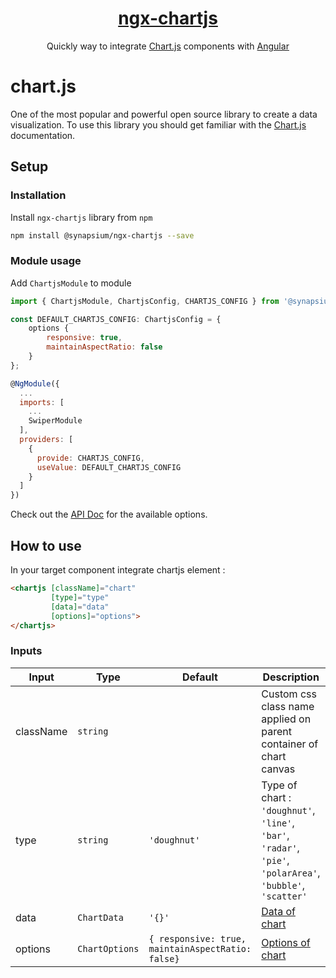 <a href="http://synapsium.com">
    <h1 align="center">ngx-chartjs</h1>
</a>

<p align="center">
Quickly way to integrate <a href="https://www.chartjs.org">Chart.js</a> components with <a href="https://angular.io/">Angular</a>
</p>

# chart.js

One of the most popular and powerful open source library to create a  data visualization. To use this library you should get familiar with the <a href="https://www.chartjs.org">Chart.js</a> documentation.

## Setup

### Installation

Install `ngx-chartjs` library from `npm`

```bash
npm install @synapsium/ngx-chartjs --save
```
### Module usage

Add `ChartjsModule` to module

```javascript
import { ChartjsModule, ChartjsConfig, CHARTJS_CONFIG } from '@synapsium/ngx-chartjs';

const DEFAULT_CHARTJS_CONFIG: ChartjsConfig = {
    options {
        responsive: true,
        maintainAspectRatio: false
    }
};

@NgModule({
  ...
  imports: [
    ...
    SwiperModule
  ],
  providers: [
    {
      provide: CHARTJS_CONFIG,
      useValue: DEFAULT_CHARTJS_CONFIG
    }
  ]
})
```

Check out the <a href="https://www.chartjs.org/docs/latest/">API Doc</a> for the available options.


## How to use

In your target component integrate chartjs element :
```html
<chartjs [className]="chart" 
         [type]="type" 
         [data]="data" 
         [options]="options">
</chartjs>
```
### Inputs

| Input             | Type                           | Default           | Description                                                       |
| ----------------- | ------------------------------ | ----------------- | -----------------------------------------------------------------------------------------------------------------------------------------    |
| className         | `string`                       |                   | Custom css class name applied on parent container of chart canvas |
| type              | `string`                       | `'doughnut'`      | Type of chart : `'doughnut'`, `'line'`, `'bar'`, `'radar'`, `'pie'`, `'polarArea'`, `'bubble'`, `'scatter'` |
| data           | `ChartData`                         | `'{}'`             | <a href="https://www.chartjs.org/docs/latest/getting-started/usage.html">Data of chart</a>                                                                                                              |
| options   | `ChartOptions`                         | `{ responsive: true, maintainAspectRatio: false}`              | <a href="https://github.com/DefinitelyTyped/DefinitelyTyped/blob/master/types/chart.js/index.d.ts">Options of chart</a>                                                                                            |





